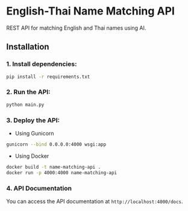 # English-Thai Name Matching API

REST API for matching English and Thai names using AI.

## Installation

### 1. Install dependencies:
```bash
pip install -r requirements.txt

```

### 2. Run the API:
```bash
python main.py
```

### 3. Deploy the API:

- Using Gunicorn
```bash
gunicorn --bind 0.0.0.0:4000 wsgi:app
```

- Using Docker
```bash
docker build -t name-matching-api .
docker run -p 4000:4000 name-matching-api
```

### 4. API Documentation

You can access the API documentation at `http://localhost:4000/docs`.
